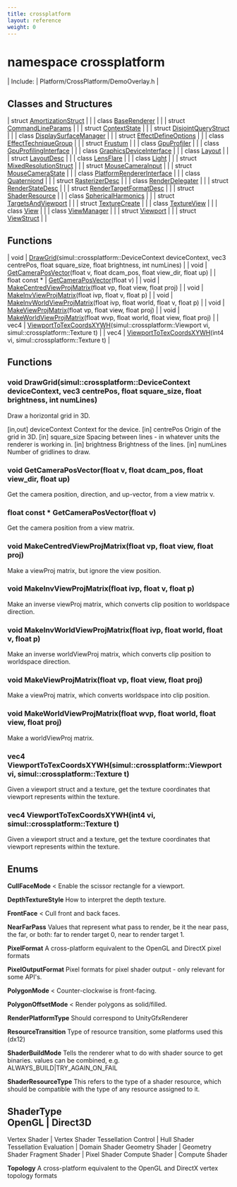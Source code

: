 ```yaml
---
title: crossplatform
layout: reference
weight: 0
---
```

namespace crossplatform
===

| Include: | Platform/CrossPlatform/DemoOverlay.h |



Classes and Structures
---

| struct [AmortizationStruct](crossplatform/amortizationstruct) |  |
| class [BaseRenderer](crossplatform/baserenderer) |  |
| struct [CommandLineParams](crossplatform/commandlineparams) |  |
| struct [ContextState](crossplatform/contextstate) |  |
| struct [DisjointQueryStruct](crossplatform/disjointquerystruct) |  |
| class [DisplaySurfaceManager](crossplatform/displaysurfacemanager) |  |
| struct [EffectDefineOptions](crossplatform/effectdefineoptions) |  |
| class [EffectTechniqueGroup](crossplatform/effecttechniquegroup) |  |
| struct [Frustum](crossplatform/frustum) |  |
| class [GpuProfiler](crossplatform/gpuprofiler) |  |
| class [GpuProfilingInterface](crossplatform/gpuprofilinginterface) |  |
| class [GraphicsDeviceInterface](crossplatform/graphicsdeviceinterface) |  |
| class [Layout](crossplatform/layout) |  |
| struct [LayoutDesc](crossplatform/layoutdesc) |  |
| class [LensFlare](crossplatform/lensflare) |  |
| class [Light](crossplatform/light) |  |
| struct [MixedResolutionStruct](crossplatform/mixedresolutionstruct) |  |
| struct [MouseCameraInput](crossplatform/mousecamerainput) |  |
| struct [MouseCameraState](crossplatform/mousecamerastate) |  |
| class [PlatformRendererInterface](crossplatform/platformrendererinterface) |  |
| class [Quaterniond](crossplatform/quaterniond) |  |
| struct [RasterizerDesc](crossplatform/rasterizerdesc) |  |
| class [RenderDelegater](crossplatform/renderdelegater) |  |
| struct [RenderStateDesc](crossplatform/renderstatedesc) |  |
| struct [RenderTargetFormatDesc](crossplatform/rendertargetformatdesc) |  |
| struct [ShaderResource](crossplatform/shaderresource) |  |
| class [SphericalHarmonics](crossplatform/sphericalharmonics) |  |
| struct [TargetsAndViewport](crossplatform/targetsandviewport) |  |
| struct [TextureCreate](crossplatform/texturecreate) |  |
| class [TextureView](crossplatform/textureview) |  |
| class [View](crossplatform/view) |  |
| class [ViewManager](crossplatform/viewmanager) |  |
| struct [Viewport](crossplatform/viewport) |  |
| struct [ViewStruct](crossplatform/viewstruct) |  |

Functions
---

| void | [DrawGrid](#DrawGrid)(simul::crossplatform::DeviceContext deviceContext, vec3 centrePos, float square_size, float brightness, int numLines) |
| void | [GetCameraPosVector](#GetCameraPosVector)(float v, float dcam_pos, float view_dir, float up) |
| float  const * | [GetCameraPosVector](#GetCameraPosVector)(float v) |
| void | [MakeCentredViewProjMatrix](#MakeCentredViewProjMatrix)(float vp, float view, float proj) |
| void | [MakeInvViewProjMatrix](#MakeInvViewProjMatrix)(float ivp, float v, float p) |
| void | [MakeInvWorldViewProjMatrix](#MakeInvWorldViewProjMatrix)(float ivp, float world, float v, float p) |
| void | [MakeViewProjMatrix](#MakeViewProjMatrix)(float vp, float view, float proj) |
| void | [MakeWorldViewProjMatrix](#MakeWorldViewProjMatrix)(float wvp, float world, float view, float proj) |
| vec4 | [ViewportToTexCoordsXYWH](#ViewportToTexCoordsXYWH)(simul::crossplatform::Viewport vi, simul::crossplatform::Texture t) |
| vec4 | [ViewportToTexCoordsXYWH](#ViewportToTexCoordsXYWH)(int4 vi, simul::crossplatform::Texture t) |


Functions
---

### <a name="DrawGrid"/>void DrawGrid(simul::crossplatform::DeviceContext deviceContext, vec3 centrePos, float square_size, float brightness, int numLines)
Draw a horizontal grid in 3D.

[in,out] deviceContext   Context for the device.
[in]     centrePos       Origin of the grid in 3D.
[in]     square_size     Spacing between lines - in whatever units the renderer is working in.
[in]     brightness      Brightness of the lines.
[in]     numLines        Number of gridlines to draw.

### <a name="GetCameraPosVector"/>void GetCameraPosVector(float v, float dcam_pos, float view_dir, float up)
Get the camera position, direction, and up-vector, from a view matrix v.

### <a name="GetCameraPosVector"/>float  const * GetCameraPosVector(float v)
Get the camera position from a view matrix.

### <a name="MakeCentredViewProjMatrix"/>void MakeCentredViewProjMatrix(float vp, float view, float proj)
Make a viewProj matrix, but ignore the view position.

### <a name="MakeInvViewProjMatrix"/>void MakeInvViewProjMatrix(float ivp, float v, float p)
Make an inverse viewProj matrix, which converts clip position to worldspace direction.

### <a name="MakeInvWorldViewProjMatrix"/>void MakeInvWorldViewProjMatrix(float ivp, float world, float v, float p)
Make an inverse worldViewProj matrix, which converts clip position to worldspace direction.

### <a name="MakeViewProjMatrix"/>void MakeViewProjMatrix(float vp, float view, float proj)
Make a viewProj matrix, which converts worldspace into clip position.

### <a name="MakeWorldViewProjMatrix"/>void MakeWorldViewProjMatrix(float wvp, float world, float view, float proj)
Make a worldViewProj matrix.

### <a name="ViewportToTexCoordsXYWH"/>vec4 ViewportToTexCoordsXYWH(simul::crossplatform::Viewport vi, simul::crossplatform::Texture t)
Given a viewport struct and a texture, get the texture coordinates that viewport represents within the texture.

### <a name="ViewportToTexCoordsXYWH"/>vec4 ViewportToTexCoordsXYWH(int4 vi, simul::crossplatform::Texture t)
Given a viewport struct and a texture, get the texture coordinates that viewport represents within the texture.

Enums
---

**CullFaceMode**  < Enable the scissor rectangle for a viewport.

**DepthTextureStyle**  How to interpret the depth texture.

**FrontFace**  < Cull front and back faces.

**NearFarPass**  Values that represent what pass to render, be it the near pass, the far, or both: far to render target 0, near to render target 1.

**PixelFormat**  A cross-platform equivalent to the OpenGL and DirectX pixel formats

**PixelOutputFormat**  Pixel formats for pixel shader output - only relevant for some API's.

**PolygonMode**  < Counter-clockwise is front-facing.

**PolygonOffsetMode**  < Render polygons as solid/filled.

**RenderPlatformType**  Should correspond to UnityGfxRenderer

**ResourceTransition**  Type of resource transition, some platforms used this (dx12)

**ShaderBuildMode**  Tells the renderer what to do with shader source to get binaries. values can be combined, e.g. ALWAYS_BUILD|TRY_AGAIN_ON_FAIL

**ShaderResourceType**  This refers to the type of a shader resource, which should be compatible with the type of any resource assigned to it.

**ShaderType**  
OpenGL                                  |       Direct3D
-------------------------------------------
Vertex Shader                   |       Vertex Shader
Tessellation Control    |       Hull Shader
Tessellation Evaluation |       Domain Shader
Geometry Shader                 |       Geometry Shader
Fragment Shader                 |       Pixel Shader
Compute Shader                  |       Compute Shader


**Topology**  A cross-platform equivalent to the OpenGL and DirectX vertex topology formats

